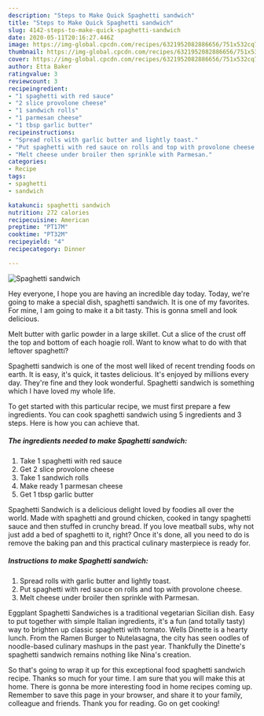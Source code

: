 ```yaml
---
description: "Steps to Make Quick Spaghetti sandwich"
title: "Steps to Make Quick Spaghetti sandwich"
slug: 4142-steps-to-make-quick-spaghetti-sandwich
date: 2020-05-11T20:16:27.446Z
image: https://img-global.cpcdn.com/recipes/6321952082886656/751x532cq70/spaghetti-sandwich-recipe-main-photo.jpg
thumbnail: https://img-global.cpcdn.com/recipes/6321952082886656/751x532cq70/spaghetti-sandwich-recipe-main-photo.jpg
cover: https://img-global.cpcdn.com/recipes/6321952082886656/751x532cq70/spaghetti-sandwich-recipe-main-photo.jpg
author: Etta Baker
ratingvalue: 3
reviewcount: 3
recipeingredient:
- "1 spaghetti with red sauce"
- "2 slice provolone cheese"
- "1 sandwich rolls"
- "1 parmesan cheese"
- "1 tbsp garlic butter"
recipeinstructions:
- "Spread rolls with garlic butter and lightly toast."
- "Put spaghetti with red sauce on rolls and top with provolone cheese."
- "Melt cheese under broiler then sprinkle with Parmesan."
categories:
- Recipe
tags:
- spaghetti
- sandwich

katakunci: spaghetti sandwich 
nutrition: 272 calories
recipecuisine: American
preptime: "PT17M"
cooktime: "PT32M"
recipeyield: "4"
recipecategory: Dinner

---
```



![Spaghetti sandwich](https://img-global.cpcdn.com/recipes/6321952082886656/751x532cq70/spaghetti-sandwich-recipe-main-photo.jpg)

Hey everyone, I hope you are having an incredible day today. Today, we're going to make a special dish, spaghetti sandwich. It is one of my favorites. For mine, I am going to make it a bit tasty. This is gonna smell and look delicious.

Melt butter with garlic powder in a large skillet. Cut a slice of the crust off the top and bottom of each hoagie roll. Want to know what to do with that leftover spaghetti?

Spaghetti sandwich is one of the most well liked of recent trending foods on earth. It is easy, it's quick, it tastes delicious. It's enjoyed by millions every day. They're fine and they look wonderful. Spaghetti sandwich is something which I have loved my whole life.


To get started with this particular recipe, we must first prepare a few ingredients. You can cook spaghetti sandwich using 5 ingredients and 3 steps. Here is how you can achieve that.

<!--inarticleads1-->

##### The ingredients needed to make Spaghetti sandwich:

1. Take 1 spaghetti with red sauce
1. Get 2 slice provolone cheese
1. Take 1 sandwich rolls
1. Make ready 1 parmesan cheese
1. Get 1 tbsp garlic butter


Spaghetti Sandwich is a delicious delight loved by foodies all over the world. Made with spaghetti and ground chicken, cooked in tangy spaghetti sauce and then stuffed in crunchy bread. If you love meatball subs, why not just add a bed of spaghetti to it, right? Once it&#39;s done, all you need to do is remove the baking pan and this practical culinary masterpiece is ready for. 

<!--inarticleads2-->

##### Instructions to make Spaghetti sandwich:

1. Spread rolls with garlic butter and lightly toast.
1. Put spaghetti with red sauce on rolls and top with provolone cheese.
1. Melt cheese under broiler then sprinkle with Parmesan.


Eggplant Spaghetti Sandwiches is a traditional vegetarian Sicilian dish. Easy to put together with simple Italian ingredients, it&#39;s a fun (and totally tasty) way to brighten up classic spaghetti with tomato. Wells Dinette is a hearty lunch. From the Ramen Burger to Nutelasagna, the city has seen oodles of noodle-based culinary mashups in the past year. Thankfully the Dinette&#39;s spaghetti sandwich remains nothing like Nina&#39;s creation. 

So that's going to wrap it up for this exceptional food spaghetti sandwich recipe. Thanks so much for your time. I am sure that you will make this at home. There is gonna be more interesting food in home recipes coming up. Remember to save this page in your browser, and share it to your family, colleague and friends. Thank you for reading. Go on get cooking!
